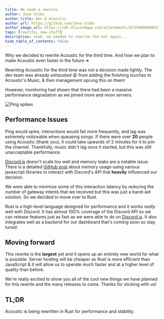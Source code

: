 ```yaml
---
title: We need a rewrite
author: Jeve Stobs
author_title: Dev @ Acoustic
author_url: https://github.com/jeve-stobs
author_image_url: https://cdn.discordapp.com/attachments/873598906884313108/878036976920592394/ping-issues.webp?size=4096
tags: [rewrite, new-stuff]
description: Yeah, we needed to rewrite the bot again....
hide_table_of_contents: false
---
```


Why we decided to rewrite Acoustic for the third time. And how we plan to make Acoustic even faster in the future ➜

<!--truncate-->

Rewriting Acoustic for the third time was not a decision made lightly.
The dev team was already _exhausted_ 😩 from adding the finishing touches to Acoustic's Music, & then management sprung this on them!

However, monitoring had shown that there had been a massive performance degradation as we joined more and more servers.

![Ping spikes](https://cdn.discordapp.com/attachments/873598906884313108/878037989668843571/ping-spikes.webp)

## Performance Issues

Ping would spike, interactions would fail more frequently, and lag was extremely noticeable when queueing songs.
If there were over **20** people using Acoustic (thank you), it could take upwards of 2 minutes for it to join the channel.
Thankfully, music didn't lag once it started, but this was still unacceptable performance.

[Discord.js](https://github.com/discordjs/discord.js/) doesn't scale too well and memory leaks are a notable issue.
There is a detailed [GitHub post](https://github.com/skillz4killz/dapi-bench#memory-management) about memory usage using various javascript libraries to interact with Discord's API that **heavily** influenced our decision.

We were able to minimize some of this interaction latency by reducing the number of gateway intents that we received but this was just a band-aid solution. So we decided to move over to Rust.

Rust is a high-level language designed for performance and it works _really_ well with Discord. It has almost 100% coverage of the Discord API so we can release features just as fast as we were able to do on [Discord.js](https://github.com/discordjs/discord.js/). It also integrates well as a backend for our dashboard that's coming soon so stay tuned.

## Moving forward

This rewrite is the **largest** yet and it opens up an entirely new world for what is possible. Server hosting will be cheaper as Rust is more efficient than JavaScript & it will allow us to operate much faster and at a higher level of quality than before.

We're really excited to show you all of the cool new things we have planned for this rewrite and the many releases to come.
Thanks for sticking with us!

## TL;DR

Acoustic is being rewritten in Rust for performance and stability.
